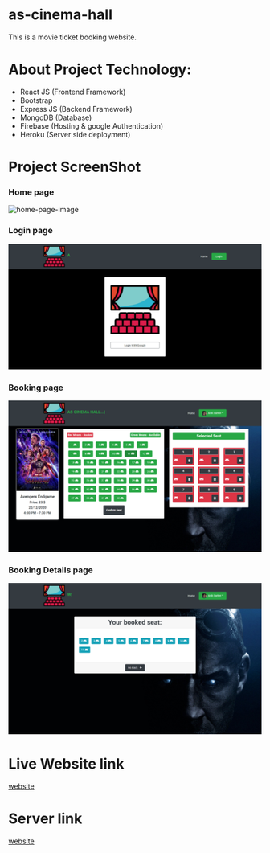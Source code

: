 # as-cinema-hall

This is a movie ticket booking website.

# About Project Technology:
* React JS (Frontend Framework)
* Bootstrap
* Express JS (Backend Framework)
* MongoDB (Database)
* Firebase (Hosting & google Authentication)
* Heroku (Server side deployment)

# Project ScreenShot

### Home page

<img src='./client/as-cinema-hall/src/images/ui-screenshot/homepage.png' alt='home-page-image' />

### Login page

<img src='./client/as-cinema-hall/src/images/ui-screenshot/login-page.png' alt='login-page-image' />

### Booking page

<img src='./client/as-cinema-hall/src/images/ui-screenshot/booking-page.png' alt='booking-page-image' />

### Booking Details page

<img src='./client/as-cinema-hall/src/images/ui-screenshot/booking-details-page.png' alt='booking-details-page-image' />


# Live Website link
[website](https://as-cinema-hall.web.app/)

# Server link
[website](https://as-cinema-hall.herokuapp.com/)